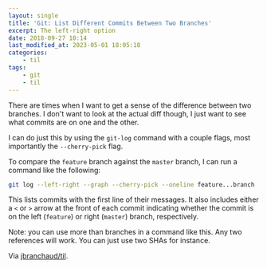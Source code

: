 ```yaml
---
layout: single
title: 'Git: List Different Commits Between Two Branches'
excerpt: The left-right option
date: 2018-09-27 10:14
last_modified_at: 2023-05-01 18:05:18
categories:
    - til
tags:
    - git
    - til
---
```


There are times when I want to get a sense of the difference between two
branches. I don't want to look at the actual diff though, I just want to see
what commits are on one and the other.

I can do just this by using the `git-log` command with a couple flags, most
importantly the `--cherry-pick` flag.

To compare the `feature` branch against the `master` branch, I can run a
command like the following:

```bash
git log --left-right --graph --cherry-pick --oneline feature...branch
```

This lists commits with the first line of their messages. It also includes
either a `<` or `>` arrow at the front of each commit indicating whether the
commit is on the left (`feature`) or right (`master`) branch, respectively.

Note: you can use more than branches in a command like this. Any two
references will work. You can just use two SHAs for instance.

Via [jbranchaud/til](https://github.com/jbranchaud/til).
